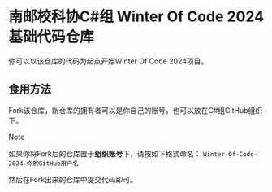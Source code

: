# 南邮校科协C#组 Winter Of Code 2024 基础代码仓库

你可以以该仓库的代码为起点开始Winter Of Code 2024项目。

## 食用方法

Fork该仓库，新仓库的拥有者可以是你自己的账号，也可以放在C#组GitHub组织下。

> [!NOTE]
> 如果你将Fork后的仓库置于**组织账号**下，请按如下格式命名：
> `Winter-Of-Code-2024-你的GitHub用户名`

然后在Fork出来的仓库中提交代码即可。
